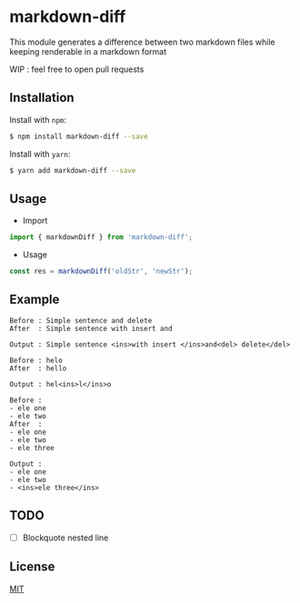 # markdown-diff
This module generates a difference between two markdown files while keeping renderable in a markdown format

WIP : feel free to open pull requests

## Installation
Install with `npm`:
``` bash
$ npm install markdown-diff --save
```

Install with `yarn`:
``` bash
$ yarn add markdown-diff --save
```

## Usage
- Import
```js
import { markdownDiff } from 'markdown-diff';
```

- Usage
```js 
const res = markdownDiff('oldStr', 'newStr');
```

## Example 

```
Before : Simple sentence and delete
After  : Simple sentence with insert and

Output : Simple sentence <ins>with insert </ins>and<del> delete</del>
```
```
Before : helo
After  : hello

Output : hel<ins>l</ins>o
```
```
Before :
- ele one
- ele two
After  :
- ele one
- ele two
- ele three

Output :
- ele one
- ele two
- <ins>ele three</ins>
```

## TODO
- [ ] Blockquote nested line 

## License
[MIT](LICENSE)
